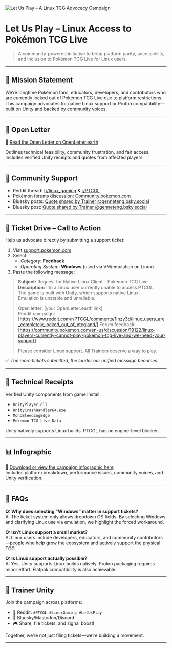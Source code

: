 ![Let Us Play – A Linux TCG Advocacy Campaign](https://img.shields.io/badge/TrainerUnity-Linux%20Support%20Now-FF424D?style=for-the-badge&logo=pokemon&logoColor=white)
# Let Us Play – Linux Access to Pokémon TCG Live

> A community-powered initiative to bring platform parity, accessibility, and inclusion to Pokémon TCG Live for Linux users.

---

## 🎯 Mission Statement

We’re longtime Pokémon fans, educators, developers, and contributors who are currently locked out of Pokémon TCG Live due to platform restrictions.  
This campaign advocates for native Linux support or Proton compatibility—built on Unity and backed by community voices.

---

## 📖 Open Letter

📝 [Read the Open Letter on OpenLetter.earth](https://openletter.earth/let-us-play-a-call-for-linux-access-to-pokemon-tcg-live-b04b7157)

Outlines technical feasibility, community frustration, and fair access.  
Includes verified Unity receipts and quotes from affected players.

---

## 💬 Community Support

- Reddit thread: [[r/linux_gaming](https://www.reddit.com/r/linux_gaming/comments/1m23qf8/linux_users_are_completely_locked_out_of_ptcgland/) & [r/PTCGL](https://www.reddit.com/r/PTCGL/comments/1lnzy3d/linux_users_are_completely_locked_out_of_ptcgland/)
- Pokémon forums discussion: [Community.pokemon.com](https://community.pokemon.com/en-us/discussion/19122/linux-players-currently-cannot-play-pokemon-tcg-live-and-we-need-your-support)
- Bluesky posts: [Quote shared by Trainer @genneteng.bsky.social](https://bsky.app/profile/genneteng.bsky.social/post/3lu5kcawxok2p)
- Bluesky post: [Quote shared by Trainer @genneteng.bsky.social](https://bsky.app/profile/genneteng.bsky.social/post/3lssj6e3xik2g)

---

## 📣 Ticket Drive – Call to Action

Help us advocate directly by submitting a support ticket:
1. Visit [support.pokemon.com](https://support.pokemon.com)
2. Select:
   - *Category*: **Feedback**
   - *Operating System*: **Windows** (used via VM/emulation on Linux)
3. Paste the following message:

> **Subject:** Request for Native Linux Client – Pokémon TCG Live  
> **Description:** I'm a Linux user currently unable to access PTCGL.  
> The game is built with Unity, which supports native Linux.  
> Emulation is unstable and unreliable.  
>  
> Open letter: [your OpenLetter.earth link]  
> Reddit campaign: [https://www.reddit.com/r/PTCGL/comments/1lnzy3d/linux_users_are_completely_locked_out_of_ptcgland/]
> Forum feedback: [https://community.pokemon.com/en-us/discussion/19122/linux-players-currently-cannot-play-pokemon-tcg-live-and-we-need-your-support]
>  
> Please consider Linux support. All Trainers deserve a way to play.

✅ *The more tickets submitted, the louder our unified message becomes.*

---

## 🧪 Technical Receipts

Verified Unity components from game install:
- `UnityPlayer.dll`
- `UnityCrashHandler64.exe`
- `MonoBleedingEdge`
- `Pokemon TCG Live_Data`

Unity natively supports Linux builds. PTCGL has no engine-level blocker.

---

## 📊 Infographic

📸 [Download or view the campaign infographic here](https://your-image-host-link)  
Includes platform breakdown, performance issues, community voices, and Unity verification.

---

## 🧠 FAQs

**Q: Why does selecting "Windows" matter in support tickets?**  
A: The ticket system only allows dropdown OS fields. By selecting Windows and clarifying Linux use via emulation, we highlight the forced workaround.

**Q: Isn’t Linux support a small market?**  
A: Linux users include developers, educators, and community contributors—people who help grow the ecosystem and actively support the physical TCG.

**Q: Is Linux support actually possible?**  
A: Yes. Unity supports Linux builds natively. Proton packaging requires minor effort. Flatpak compatibility is also achievable.

---

## 🧢 Trainer Unity

Join the campaign across platforms:  
- 💬 Reddit: `#PTCGL #LinuxGaming #LetUsPlay`  
- 📣 Bluesky/Mastodon/Discord  
- 🎮 Share, file tickets, and signal boost!

Together, we’re not just filing tickets—we’re building a movement.

---
